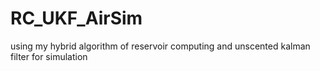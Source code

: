 # RC_UKF_AirSim
using my hybrid algorithm of reservoir computing and unscented kalman filter for simulation
